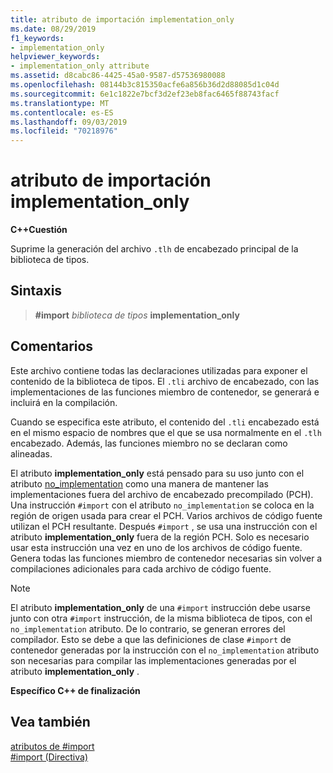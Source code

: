 ```yaml
---
title: atributo de importación implementation_only
ms.date: 08/29/2019
f1_keywords:
- implementation_only
helpviewer_keywords:
- implementation_only attribute
ms.assetid: d8cabc86-4425-45a0-9587-d57536980088
ms.openlocfilehash: 08144b3c815350acfe6a856b36d2d88085d1c04d
ms.sourcegitcommit: 6e1c1822e7bcf3d2ef23eb8fac6465f88743facf
ms.translationtype: MT
ms.contentlocale: es-ES
ms.lasthandoff: 09/03/2019
ms.locfileid: "70218976"
---
```

# <a name="implementation_only-import-attribute"></a>atributo de importación implementation_only

**C++Cuestión**

Suprime la generación del archivo `.tlh` de encabezado principal de la biblioteca de tipos.

## <a name="syntax"></a>Sintaxis

> **#import** *biblioteca de tipos* **implementation_only**

## <a name="remarks"></a>Comentarios

Este archivo contiene todas las declaraciones utilizadas para exponer el contenido de la biblioteca de tipos. El `.tli` archivo de encabezado, con las implementaciones de las funciones miembro de contenedor, se generará e incluirá en la compilación.

Cuando se especifica este atributo, el contenido del `.tli` encabezado está en el mismo espacio de nombres que el que se usa normalmente en el `.tlh` encabezado. Además, las funciones miembro no se declaran como alineadas.

El atributo **implementation_only** está pensado para su uso junto con el atributo [no_implementation](../preprocessor/no-implementation.md) como una manera de mantener las implementaciones fuera del archivo de encabezado precompilado (PCH). Una instrucción `#import` con el atributo `no_implementation` se coloca en la región de origen usada para crear el PCH. Varios archivos de código fuente utilizan el PCH resultante. Después `#import` , se usa una instrucción con el atributo **implementation_only** fuera de la región PCH. Solo es necesario usar esta instrucción una vez en uno de los archivos de código fuente. Genera todas las funciones miembro de contenedor necesarias sin volver a compilaciones adicionales para cada archivo de código fuente.

> [!NOTE]
> El atributo **implementation_only** de una `#import` instrucción debe usarse junto con otra `#import` instrucción, de la misma biblioteca de tipos, con el `no_implementation` atributo. De lo contrario, se generan errores del compilador. Esto se debe a que las definiciones de clase `#import` de contenedor generadas por la instrucción con el `no_implementation` atributo son necesarias para compilar las implementaciones generadas por el atributo **implementation_only** .

**Específico C++ de finalización**

## <a name="see-also"></a>Vea también

[atributos de #import](../preprocessor/hash-import-attributes-cpp.md)\
[#import (Directiva)](../preprocessor/hash-import-directive-cpp.md)
